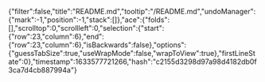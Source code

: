 {"filter":false,"title":"README.md","tooltip":"/README.md","undoManager":{"mark":-1,"position":-1,"stack":[]},"ace":{"folds":[],"scrolltop":0,"scrollleft":0,"selection":{"start":{"row":23,"column":6},"end":{"row":23,"column":6},"isBackwards":false},"options":{"guessTabSize":true,"useWrapMode":false,"wrapToView":true},"firstLineState":0},"timestamp":1633577721266,"hash":"c2155d3298d97a98d4182db0f3ca7d4cb887994a"}